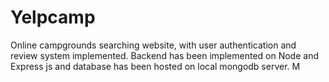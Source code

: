 
# Yelpcamp
Online campgrounds searching website, with user authentication and review system implemented. Backend has been implemented on Node and Express js and database has been hosted on local mongodb server. M
